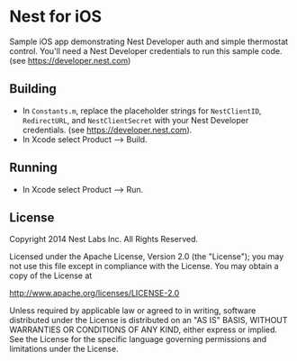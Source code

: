 # Nest for iOS

Sample iOS app demonstrating Nest Developer auth and simple thermostat control. You'll need a Nest Developer credentials to run this sample code. (see https://developer.nest.com)

## Building

* In `Constants.m`, replace the placeholder strings for `NestClientID`, `RedirectURL`, and `NestClientSecret` with your Nest Developer credentials. (see https://developer.nest.com).
* In Xcode select Product --> Build.

## Running

* In Xcode select Product --> Run.

## License
Copyright 2014 Nest Labs Inc. All Rights Reserved.

Licensed under the Apache License, Version 2.0 (the "License");
you may not use this file except in compliance with the License.
You may obtain a copy of the License at

http://www.apache.org/licenses/LICENSE-2.0

Unless required by applicable law or agreed to in writing, software
distributed under the License is distributed on an "AS IS" BASIS,
WITHOUT WARRANTIES OR CONDITIONS OF ANY KIND, either express or implied.
See the License for the specific language governing permissions and
limitations under the License.
